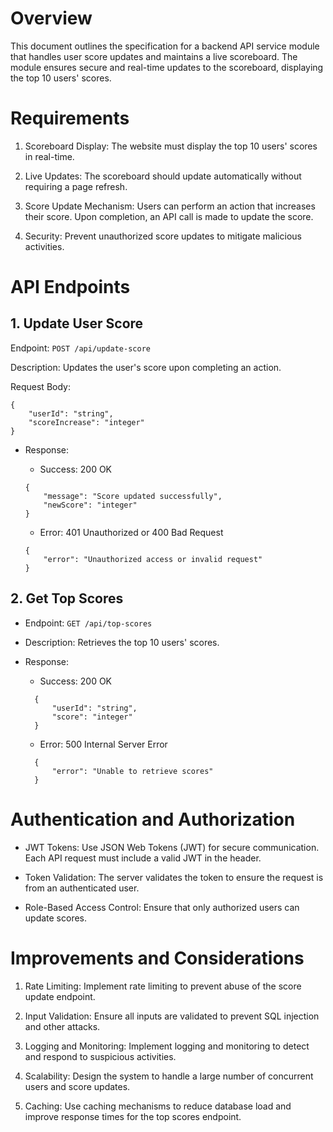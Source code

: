 # Overview

This document outlines the specification for a backend API service module that handles user score updates and maintains a live scoreboard. The module ensures secure and real-time updates to the scoreboard, displaying the top 10 users' scores.

# Requirements

1. Scoreboard Display: The website must display the top 10 users' scores in real-time.

2. Live Updates: The scoreboard should update automatically without requiring a page refresh.

3. Score Update Mechanism: Users can perform an action that increases their score. Upon completion, an API call is made to update the score.

4. Security: Prevent unauthorized score updates to mitigate malicious activities.

# API Endpoints

## 1. Update User Score

Endpoint: `POST /api/update-score`

Description: Updates the user's score upon completing an action.

Request Body:

```
{
    "userId": "string",
    "scoreIncrease": "integer"
}
```

- Response:

  - Success: 200 OK

  ```
  {
      "message": "Score updated successfully",
      "newScore": "integer"
  }
  ```

  - Error: 401 Unauthorized or 400 Bad Request

  ```
  {
      "error": "Unauthorized access or invalid request"
  }
  ```

## 2. Get Top Scores

- Endpoint: `GET /api/top-scores`

- Description: Retrieves the top 10 users' scores.

- Response:

  - Success: 200 OK

  ```
    {
        "userId": "string",
        "score": "integer"
    }
  ```

  - Error: 500 Internal Server Error

  ```
    {
        "error": "Unable to retrieve scores"
    }
  ```

# Authentication and Authorization

- JWT Tokens: Use JSON Web Tokens (JWT) for secure communication. Each API request must include a valid JWT in the header.

- Token Validation: The server validates the token to ensure the request is from an authenticated user.

- Role-Based Access Control: Ensure that only authorized users can update scores.

# Improvements and Considerations

1. Rate Limiting: Implement rate limiting to prevent abuse of the score update endpoint.

2. Input Validation: Ensure all inputs are validated to prevent SQL injection and other attacks.

3. Logging and Monitoring: Implement logging and monitoring to detect and respond to suspicious activities.

4. Scalability: Design the system to handle a large number of concurrent users and score updates.

5. Caching: Use caching mechanisms to reduce database load and improve response times for the top scores endpoint.

